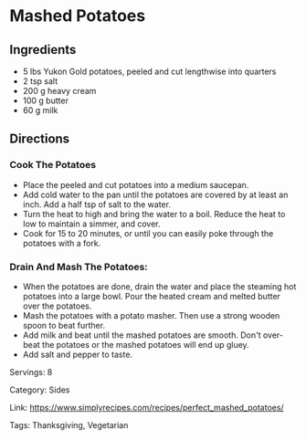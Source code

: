 # Mashed Potatoes

## Ingredients

- 5 lbs Yukon Gold potatoes, peeled and cut lengthwise into quarters
- 2 tsp salt
- 200 g heavy cream
- 100 g butter
- 60 g milk

## Directions

### Cook The Potatoes

- Place the peeled and cut potatoes into a medium saucepan.
- Add cold water to the pan until the potatoes are covered by at least an inch. Add a half tsp of salt to the water.
- Turn the heat to high and bring the water to a boil. Reduce the heat to low to maintain a simmer, and cover.
- Cook for 15 to 20 minutes, or until you can easily poke through the potatoes with a fork.

### Drain And Mash The Potatoes:

- When the potatoes are done, drain the water and place the steaming hot potatoes into a large bowl. Pour the heated cream and melted butter over the potatoes.
- Mash the potatoes with a potato masher. Then use a strong wooden spoon to beat further.
- Add milk and beat until the mashed potatoes are smooth. Don't over-beat the potatoes or the mashed potatoes will end up gluey.
- Add salt and pepper to taste.

Servings: 8

Category: Sides

Link: https://www.simplyrecipes.com/recipes/perfect_mashed_potatoes/

Tags: Thanksgiving, Vegetarian

